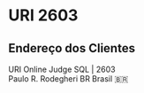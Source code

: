 # URI 2603

## Endereço dos Clientes

URI Online Judge SQL | 2603  
Paulo R. Rodegheri BR Brasil :brazil:  


